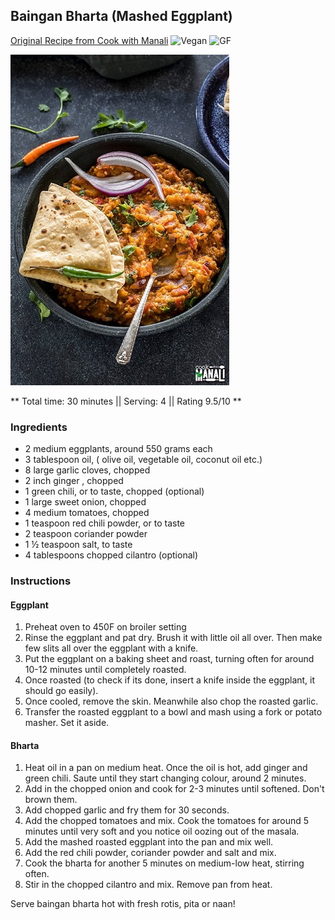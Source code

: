 ## Baingan Bharta (Mashed Eggplant)

[Original Recipe from Cook with Manali](https://www.cookwithmanali.com/baingan-bharta/)
![Vegan](https://img.shields.io/badge/-Vegan-brightgreen.svg)
![GF](https://img.shields.io/badge/-Gluten--free-yellow.svg)

![Picture](../img/baingan_bharta.jpg)

** Total time: 30 minutes || Serving: 4 || Rating 9.5/10 **

### Ingredients

- 2 medium eggplants, around 550 grams each
- 3 tablespoon oil, ( olive oil, vegetable oil, coconut oil etc.)
- 8 large garlic cloves, chopped
- 2 inch ginger , chopped
- 1 green chili, or to taste, chopped (optional)
- 1 large sweet onion, chopped
- 4 medium tomatoes, chopped
- 1 teaspoon red chili powder, or to taste
- 2 teaspoon coriander powder
- 1 ½  teaspoon salt, to taste
- 4 tablespoons chopped cilantro (optional)

### Instructions

#### Eggplant
1. Preheat oven to 450F on broiler setting
2. Rinse the eggplant and pat dry. Brush it with little oil all over. Then make few slits all over the eggplant with a knife.
3. Put the eggplant on a baking sheet and roast, turning often for around 10-12 minutes until completely roasted.
4. Once roasted (to check if its done, insert a knife inside the eggplant, it should go easily).
5. Once cooled, remove the skin. Meanwhile also chop the roasted garlic.
6. Transfer the roasted eggplant to a bowl and mash using a fork or potato masher. Set it aside.

#### Bharta
1. Heat oil in a pan on medium heat. Once the oil is hot, add ginger and green chili. Saute until they start changing colour, around 2 minutes. 
2. Add in the chopped onion and cook for 2-3 minutes until softened. Don't brown them.
3. Add chopped garlic and fry them for 30 seconds. 
4. Add the chopped tomatoes and mix. Cook the tomatoes for around 5 minutes until very soft and you notice oil oozing out of the masala.
5. Add the mashed roasted eggplant into the pan and mix well.
6. Add the red chili powder, coriander powder and salt and mix. 
7. Cook the bharta for another 5 minutes on medium-low heat, stirring often.
8. Stir in the chopped cilantro and mix. Remove pan from heat.

Serve baingan bharta hot with fresh rotis, pita or naan!
